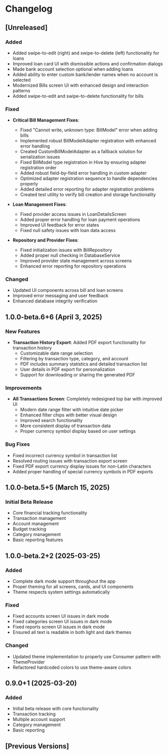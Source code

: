 # Changelog

## [Unreleased]

### Added
- Added swipe-to-edit (right) and swipe-to-delete (left) functionality for loans
- Improved loan card UI with dismissible actions and confirmation dialogs
- Made bank account selection optional when adding loans
- Added ability to enter custom bank/lender names when no account is selected
- Modernized Bills screen UI with enhanced design and interaction patterns
- Added swipe-to-edit and swipe-to-delete functionality for bills

### Fixed
- **Critical Bill Management Fixes**:
  - Fixed "Cannot write, unknown type: BillModel" error when adding bills
  - Implemented robust BillModelAdapter registration with enhanced error handling
  - Created CustomBillModelAdapter as a fallback solution for serialization issues
  - Fixed BillModel type registration in Hive by ensuring adapter registration order
  - Added robust field-by-field error handling in custom adapter
  - Optimized adapter registration sequence to handle dependencies properly
  - Added detailed error reporting for adapter registration problems
  - Created test utility to verify bill creation and storage functionality

- **Loan Management Fixes**:
  - Fixed provider access issues in LoanDetailsScreen
  - Added proper error handling for loan payment operations
  - Improved UI feedback for error states
  - Fixed null safety issues with loan data access

- **Repository and Provider Fixes**:
  - Fixed initialization issues with BillRepository
  - Added proper null checking in DatabaseService
  - Improved provider state management across screens
  - Enhanced error reporting for repository operations

### Changed
- Updated UI components across bill and loan screens
- Improved error messaging and user feedback
- Enhanced database integrity verification

## 1.0.0-beta.6+6 (April 3, 2025)

### New Features
- **Transaction History Export**: Added PDF export functionality for transaction history
  - Customizable date range selection
  - Filtering by transaction type, category, and account
  - PDF includes summary statistics and detailed transaction list
  - User details in PDF export for personalization
  - Support for downloading or sharing the generated PDF

### Improvements
- **All Transactions Screen**: Completely redesigned top bar with improved UI
  - Modern date range filter with intuitive date picker
  - Enhanced filter chips with better visual design
  - Improved search functionality
  - More consistent display of transaction data
  - Proper currency symbol display based on user settings

### Bug Fixes
- Fixed incorrect currency symbol in transaction list
- Resolved routing issues with transaction export screen
- Fixed PDF export currency display issues for non-Latin characters
- Added proper handling of special currency symbols in PDF exports

## 1.0.0-beta.5+5 (March 15, 2025)

### Initial Beta Release
- Core financial tracking functionality
- Transaction management
- Account management
- Budget tracking
- Category management
- Basic reporting features

## 1.0.0-beta.2+2 (2025-03-25)

### Added
- Complete dark mode support throughout the app
- Proper theming for all screens, cards, and UI components
- Theme respects system settings automatically

### Fixed
- Fixed accounts screen UI issues in dark mode
- Fixed categories screen UI issues in dark mode
- Fixed reports screen UI issues in dark mode
- Ensured all text is readable in both light and dark themes

### Changed
- Updated theme implementation to properly use Consumer pattern with ThemeProvider
- Refactored hardcoded colors to use theme-aware colors

## 0.9.0+1 (2025-03-20)

### Added
- Initial beta release with core functionality
- Transaction tracking
- Multiple account support
- Category management
- Basic reporting

## [Previous Versions]

<!-- Previous changelog entries go here --> 